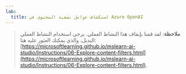 ```yaml
---
lab:
  title: استكشاف عوامل تصفية المحتوى في Azure OpenAI
---
```


> **ملاحظة**: لقد قمنا بإيقاف هذا النشاط العملي. يرجى استخدام النشاط العملي البديل، والذي يمكنك العثور عليه هنا: [https://microsoftlearning.github.io/mslearn-ai-studio/Instructions/06-Explore-content-filters.html](https://microsoftlearning.github.io/mslearn-ai-studio/Instructions/06-Explore-content-filters.html).
